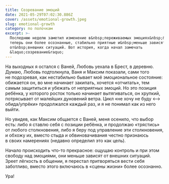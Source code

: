 ```yaml
---
title: Созревание эмоций
date: 2021-05-29T07:02:30.886Z
cover: /assets/emotional-growth.jpeg
slug: emotional-growth
category: по полочкам
excerpt: >-
  Последнюю неделю заметил изменение в&nbsp;переживаемых эмоциях&nbsp;&mdash;
  теперь они более осознанные, стабильно приятные и&nbsp;меньше зависят
  от&nbsp;внешних ситуаций. Вот история, когда начал замечать
  &laquo;созревание&raquo;
---
```

<p>На&nbsp;выходных я&nbsp;остался с&nbsp;Ваней, Любовь уехала в&nbsp;Брест, в&nbsp;деревню. Думаю, Любовь подтолкнула, Ваня и&nbsp;Максим показали, сами того не&nbsp;подозревая, как нестабильно бывает моё эмоциональное состояние: обижается он, во&nbsp;мне начинает закипать, хочется &laquo;отчитать&raquo;, тем самым защититься и&nbsp;убежать от&nbsp;неприятных эмоций. Но&nbsp;это позиция ребёнка, у&nbsp;которого росток только начинает вытягиваться, он&nbsp;хрупкий, потрясывает от&nbsp;малейших дуновений ветра. Цикл &laquo;не&nbsp;хочу не&nbsp;буду <--> обида/упрёки&raquo; продолжался каждый раз, и&nbsp;я&nbsp;не&nbsp;понимал как из&nbsp;него выйти.</p>
<p>Но&nbsp;увидев, как Максим общается с&nbsp;Ваней, меня осенило, что выбор есть: либо я&nbsp;ставлю себя с&nbsp;позиции ребёнка, и&nbsp;продолжаю &laquo;трястись&raquo; от&nbsp;любого столкновения, либо я&nbsp;беру под управление эти столкновения, и&nbsp;обхожу их, вместо стыда и&nbsp;обвиновачивания честно признаюсь в&nbsp;своих намерениях (недавно определил это как цель).</p>
<p>Начало происходить <nobr>что-то</nobr> прекрасное: ощущаю контроль и&nbsp;при этом свободу над эмоциями, они меньше зависят от&nbsp;внешних ситуаций. Зреет лёгкость в&nbsp;общении, я&nbsp;перестал притворяться вести себя заботливо, вместо этого включаюсь в&nbsp;&laquo;сцены жизни&raquo; более осознанно.</p>
<p>Ура!</p>
